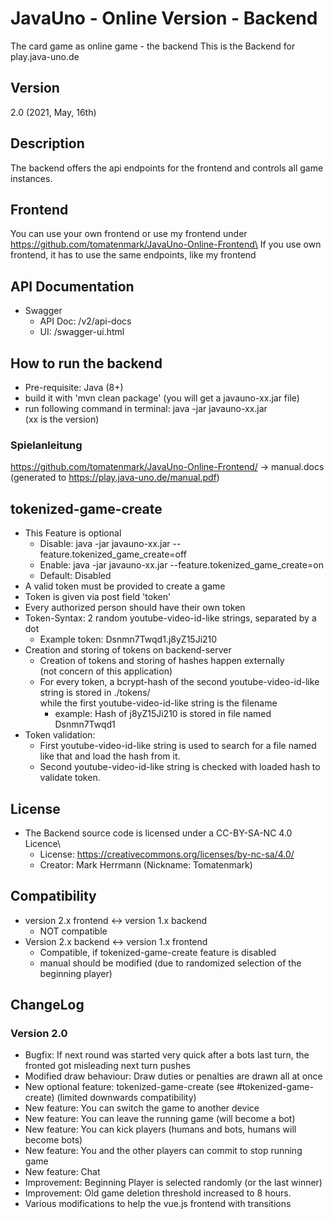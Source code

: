 # JavaUno - Online Version - Backend

The card game as online game - the backend
This is the Backend for play.java-uno.de

## Version
2.0 (2021, May, 16th)

## Description
The backend offers the api endpoints for the frontend and controls all game instances.

## Frontend
You can use your own frontend or use my frontend under https://github.com/tomatenmark/JavaUno-Online-Frontend\
If you use own frontend, it has to use the same endpoints, like my frontend

## API Documentation
* Swagger
    * API Doc: /v2/api-docs
    * UI: /swagger-ui.html
    
## How to run the backend
* Pre-requisite: Java (8+)
* build it with 'mvn clean package' (you will get a javauno-xx.jar file)
* run following command in terminal: java -jar javauno-xx.jar\
  (xx is the version)

### Spielanleitung
https://github.com/tomatenmark/JavaUno-Online-Frontend/ ->  manual.docs
(generated to https://play.java-uno.de/manual.pdf)

## tokenized-game-create
* This Feature is optional
  * Disable: java -jar javauno-xx.jar --feature.tokenized_game_create=off
  * Enable: java -jar javauno-xx.jar --feature.tokenized_game_create=on
  * Default: Disabled
* A valid token must be provided to create a game
* Token is given via post field 'token'
* Every authorized person should have their own token
* Token-Syntax: 2 random youtube-video-id-like strings, separated by a dot
  * Example token: Dsnmn7Twqd1.j8yZ15Ji210
* Creation and storing of tokens on backend-server
  * Creation of tokens and storing of hashes happen externally\
    (not concern of this application)
  * For every token, a bcrypt-hash of the second youtube-video-id-like string is stored in ./tokens/\
    while the first youtube-video-id-like string is the filename
    * example: Hash of j8yZ15Ji210 is stored in file named Dsnmn7Twqd1
* Token validation:
  * First youtube-video-id-like string is used to search for a file named like that and load the hash from it.
  * Second youtube-video-id-like string is checked with loaded hash to validate token.
  
## License
* The Backend source code is licensed under a CC-BY-SA-NC 4.0 Licence\
   * License: https://creativecommons.org/licenses/by-nc-sa/4.0/
   * Creator: Mark Herrmann (Nickname: Tomatenmark)

## Compatibility
* version 2.x frontend <-> version 1.x backend
  * NOT compatible
* Version 2.x backend <-> version 1.x frontend
  * Compatible, if tokenized-game-create feature is disabled
  * manual should be modified (due to randomized selection of the beginning player)

## ChangeLog

### Version 2.0
* Bugfix: If next round was started very quick after a bots last turn, the fronted got misleading next turn pushes
* Modified draw behaviour: Draw duties or penalties are drawn all at once
* New optional feature: tokenized-game-create (see #tokenized-game-create) (limited downwards compatibility)
* New feature: You can switch the game to another device
* New feature: You can leave the running game (will become a bot)
* New feature: You can kick players (humans and bots, humans will become bots)
* New feature: You and the other players can commit to stop running game
* New feature: Chat
* Improvement: Beginning Player is selected randomly (or the last winner)
* Improvement: Old game deletion threshold increased to 8 hours.
* Various modifications to help the vue.js frontend with transitions
